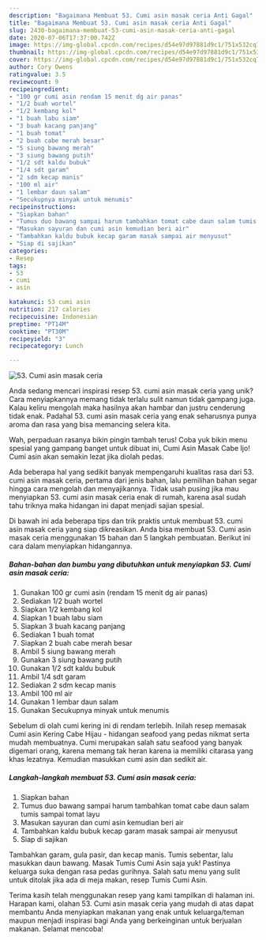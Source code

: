 ```yaml
---
description: "Bagaimana Membuat 53. Cumi asin masak ceria Anti Gagal"
title: "Bagaimana Membuat 53. Cumi asin masak ceria Anti Gagal"
slug: 2430-bagaimana-membuat-53-cumi-asin-masak-ceria-anti-gagal
date: 2020-07-06T17:37:00.742Z
image: https://img-global.cpcdn.com/recipes/d54e97d97881d9c1/751x532cq70/53-cumi-asin-masak-ceria-foto-resep-utama.jpg
thumbnail: https://img-global.cpcdn.com/recipes/d54e97d97881d9c1/751x532cq70/53-cumi-asin-masak-ceria-foto-resep-utama.jpg
cover: https://img-global.cpcdn.com/recipes/d54e97d97881d9c1/751x532cq70/53-cumi-asin-masak-ceria-foto-resep-utama.jpg
author: Cory Owens
ratingvalue: 3.5
reviewcount: 9
recipeingredient:
- "100 gr cumi asin rendam 15 menit dg air panas"
- "1/2 buah wortel"
- "1/2 kembang kol"
- "1 buah labu siam"
- "3 buah kacang panjang"
- "1 buah tomat"
- "2 buah cabe merah besar"
- "5 siung bawang merah"
- "3 siung bawang putih"
- "1/2 sdt kaldu bubuk"
- "1/4 sdt garam"
- "2 sdm kecap manis"
- "100 ml air"
- "1 lembar daun salam"
- "Secukupnya minyak untuk menumis"
recipeinstructions:
- "Siapkan bahan"
- "Tumus duo bawang sampai harum tambahkan tomat cabe daun salam tumis sampai tomat layu"
- "Masukan sayuran dan cumi asin kemudian beri air"
- "Tambahkan kaldu bubuk kecap garam masak sampai air menyusut"
- "Siap di sajikan"
categories:
- Resep
tags:
- 53
- cumi
- asin

katakunci: 53 cumi asin 
nutrition: 217 calories
recipecuisine: Indonesian
preptime: "PT14M"
cooktime: "PT30M"
recipeyield: "3"
recipecategory: Lunch

---
```



![53. Cumi asin masak ceria](https://img-global.cpcdn.com/recipes/d54e97d97881d9c1/751x532cq70/53-cumi-asin-masak-ceria-foto-resep-utama.jpg)

Anda sedang mencari inspirasi resep 53. cumi asin masak ceria yang unik? Cara menyiapkannya memang tidak terlalu sulit namun tidak gampang juga. Kalau keliru mengolah maka hasilnya akan hambar dan justru cenderung tidak enak. Padahal 53. cumi asin masak ceria yang enak seharusnya punya aroma dan rasa yang bisa memancing selera kita.

Wah, perpaduan rasanya bikin pingin tambah terus! Coba yuk bikin menu spesial yang gampang banget untuk dibuat ini, Cumi Asin Masak Cabe Ijo! Cumi asin akan semakin lezat jika diolah pedas.

Ada beberapa hal yang sedikit banyak mempengaruhi kualitas rasa dari 53. cumi asin masak ceria, pertama dari jenis bahan, lalu pemilihan bahan segar hingga cara mengolah dan menyajikannya. Tidak usah pusing jika mau menyiapkan 53. cumi asin masak ceria enak di rumah, karena asal sudah tahu triknya maka hidangan ini dapat menjadi sajian spesial.


Di bawah ini ada beberapa tips dan trik praktis untuk membuat 53. cumi asin masak ceria yang siap dikreasikan. Anda bisa membuat 53. Cumi asin masak ceria menggunakan 15 bahan dan 5 langkah pembuatan. Berikut ini cara dalam menyiapkan hidangannya.

<!--inarticleads1-->

##### Bahan-bahan dan bumbu yang dibutuhkan untuk menyiapkan 53. Cumi asin masak ceria:

1. Gunakan 100 gr cumi asin (rendam 15 menit dg air panas)
1. Sediakan 1/2 buah wortel
1. Siapkan 1/2 kembang kol
1. Siapkan 1 buah labu siam
1. Siapkan 3 buah kacang panjang
1. Sediakan 1 buah tomat
1. Siapkan 2 buah cabe merah besar
1. Ambil 5 siung bawang merah
1. Gunakan 3 siung bawang putih
1. Gunakan 1/2 sdt kaldu bubuk
1. Ambil 1/4 sdt garam
1. Sediakan 2 sdm kecap manis
1. Ambil 100 ml air
1. Gunakan 1 lembar daun salam
1. Gunakan Secukupnya minyak untuk menumis


Sebelum di olah cumi kering ini di rendam terlebih. Inilah resep memasak Cumi asin Kering Cabe Hijau - hidangan seafood yang pedas nikmat serta mudah membuatnya. Cumi merupakan salah satu seafood yang banyak digemari orang, karena memang tak heran karena ia memiliki citarasa yang khas lezatnya. Kemudian masukkan cumi asin dan sedikit air. 

<!--inarticleads2-->

##### Langkah-langkah membuat 53. Cumi asin masak ceria:

1. Siapkan bahan
1. Tumus duo bawang sampai harum tambahkan tomat cabe daun salam tumis sampai tomat layu
1. Masukan sayuran dan cumi asin kemudian beri air
1. Tambahkan kaldu bubuk kecap garam masak sampai air menyusut
1. Siap di sajikan


Tambahkan garam, gula pasir, dan kecap manis. Tumis sebentar, lalu masukkan daun bawang. Masak Tumis Cumi Asin saja yuk! Pastinya keluarga suka dengan rasa pedas gurihnya. Salah satu menu yang sulit untuk ditolak jika ada di meja makan, resep Tumis Cumi Asin. 

Terima kasih telah menggunakan resep yang kami tampilkan di halaman ini. Harapan kami, olahan 53. Cumi asin masak ceria yang mudah di atas dapat membantu Anda menyiapkan makanan yang enak untuk keluarga/teman maupun menjadi inspirasi bagi Anda yang berkeinginan untuk berjualan makanan. Selamat mencoba!
